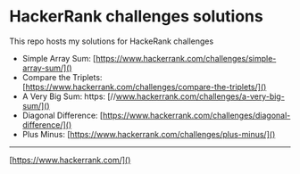 # HackerRank challenges solutions

This repo hosts my solutions for HackeRank challenges

- Simple Array Sum: [https://www.hackerrank.com/challenges/simple-array-sum/]()
- Compare the Triplets: [https://www.hackerrank.com/challenges/compare-the-triplets/]()
- A Very Big Sum: https: [//www.hackerrank.com/challenges/a-very-big-sum/]()
- Diagonal Difference: [https://www.hackerrank.com/challenges/diagonal-difference/]()
- Plus Minus: [https://www.hackerrank.com/challenges/plus-minus/]()

---

[https://www.hackerrank.com/]()
